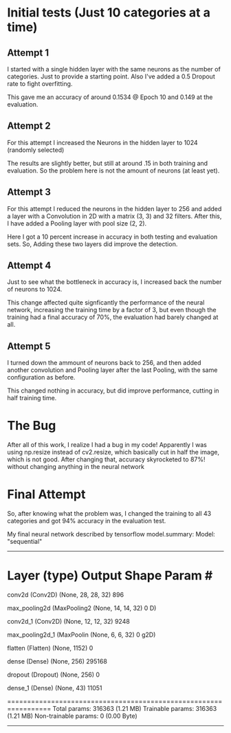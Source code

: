 # Initial tests (Just 10 categories at a time)
## Attempt 1
I started with a single hidden layer with the same neurons as the number of categories. Just to provide a starting point. Also I've added a 0.5 Dropout rate to fight overfitting.

This gave me an accuracy of around 0.1534 @ Epoch 10 and 0.149 at the evaluation.

## Attempt 2
For this attempt I increased the Neurons in the hidden layer to 1024 (randomly selected)

The results are slightly better, but still at around .15 in both training and evaluation. So the problem here is not the amount of neurons (at least yet).

## Attempt 3
For this attempt I reduced the neurons in the hidden layer to 256 and added a layer with a Convolution in 2D with a matrix (3, 3) and 32 filters. After this, I have added a Pooling layer with pool size (2, 2).

Here I got a 10 percent increase in accuracy in both testing and evaluation sets. So, Adding these two layers did improve the detection.

## Attempt 4
Just to see what the bottleneck in accuracy is, I increased back the number of neurons to 1024.

This change affected quite signficantly the performance of the neural network, increasing the training time by a factor of 3, but even though the training had a final accuracy of 70%, the evaluation had barely changed at all.

## Attempt 5
I turned down the ammount of neurons back to 256, and then added another convolution and Pooling layer after the last Pooling, with the same configuration as before.

This changed nothing in accuracy, but did improve performance, cutting in half training time.

# The Bug
After all of this work, I realize I had a bug in my code! Apparently I was using np.resize instead of cv2.resize, which basically cut in half the image, which is not good.
After changing that, accuracy skyrocketed to 87%! without changing anything in the neural network

# Final Attempt
So, after knowing what the problem was, I changed the training to all 43 categories and got 94% accuracy in the evaluation test.

My final neural network described by tensorflow model.summary:
Model: "sequential"
_________________________________________________________________
 Layer (type)                Output Shape              Param #
=================================================================
 conv2d (Conv2D)             (None, 28, 28, 32)        896

 max_pooling2d (MaxPooling2  (None, 14, 14, 32)        0
 D)

 conv2d_1 (Conv2D)           (None, 12, 12, 32)        9248

 max_pooling2d_1 (MaxPoolin  (None, 6, 6, 32)          0
 g2D)

 flatten (Flatten)           (None, 1152)              0

 dense (Dense)               (None, 256)               295168

 dropout (Dropout)           (None, 256)               0

 dense_1 (Dense)             (None, 43)                11051

=================================================================
Total params: 316363 (1.21 MB)
Trainable params: 316363 (1.21 MB)
Non-trainable params: 0 (0.00 Byte)
_________________________________________________________________